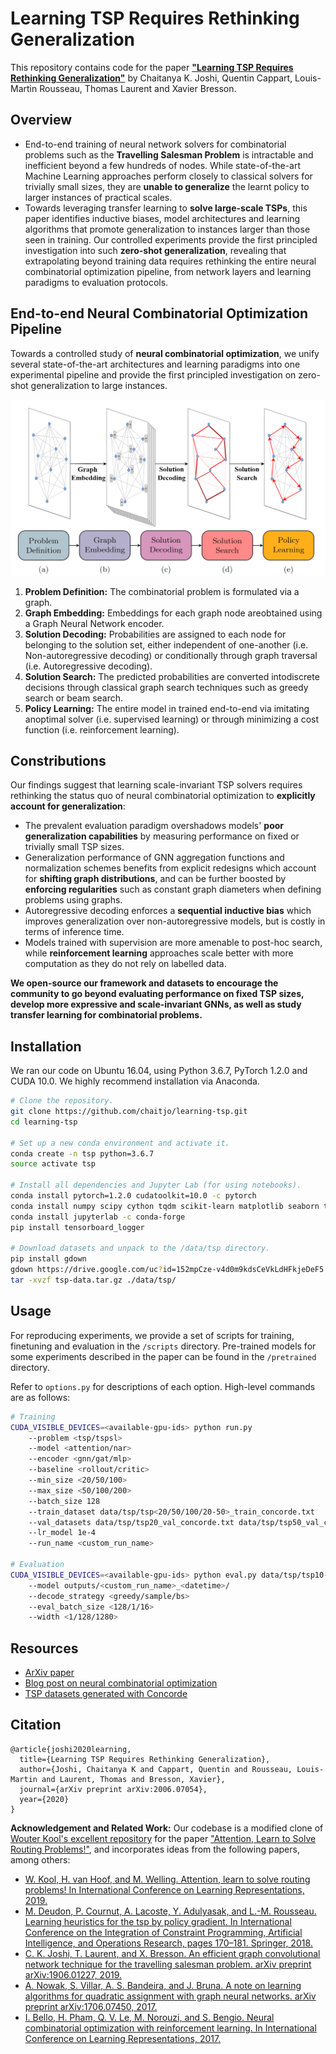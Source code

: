 # Learning TSP Requires Rethinking Generalization

This repository contains code for the paper [**"Learning TSP Requires Rethinking Generalization"**](https://arxiv.org/abs/2006.07054) by Chaitanya K. Joshi, Quentin Cappart, Louis-Martin Rousseau, Thomas Laurent and Xavier Bresson.

## Overview

- End-to-end training of neural network solvers for combinatorial problems such as the **Travelling Salesman Problem** is intractable and inefficient beyond a few hundreds of nodes. 
While state-of-the-art Machine Learning approaches perform closely to classical solvers for trivially small sizes, they are **unable to generalize** the learnt policy to larger instances of practical scales.
- Towards leveraging transfer learning to **solve large-scale TSPs**, this paper identifies inductive biases, model architectures and learning algorithms that promote generalization to instances larger than those seen in training. 
Our controlled experiments provide the first principled investigation into such **zero-shot generalization**, revealing that extrapolating beyond training data requires rethinking the entire neural combinatorial optimization pipeline, from network layers and learning paradigms to evaluation protocols.

## End-to-end Neural Combinatorial Optimization Pipeline

Towards a controlled study of **neural combinatorial optimization**, we unify several state-of-the-art architectures and learning paradigms into one experimental pipeline and provide the first principled investigation on zero-shot generalization to large instances.

![End-to-end neural combinatorial optimization pipeline](/img/pipeline.png)

1. **Problem Definition:** The combinatorial problem is formulated via a graph.
2. **Graph Embedding:** Embeddings for each graph node areobtained using a Graph Neural Network encoder.
3. **Solution Decoding:** Probabilities are assigned to each node for belonging to the solution set, either independent of one-another (i.e. Non-autoregressive decoding) or conditionally through graph traversal (i.e. Autoregressive decoding).
4. **Solution Search:** The predicted probabilities are converted intodiscrete decisions through classical graph search techniques such as greedy search or beam search.
5. **Policy Learning:** The entire model in trained end-to-end via imitating anoptimal solver (i.e. supervised learning) or through minimizing a cost function (i.e. reinforcement learning).

## Constributions

Our findings suggest that learning scale-invariant TSP solvers requires rethinking the status quo of neural combinatorial optimization to **explicitly account for generalization**:
- The prevalent evaluation paradigm overshadows models' **poor generalization capabilities** by measuring performance on fixed or trivially small TSP sizes.
- Generalization performance of GNN aggregation functions and normalization schemes benefits from explicit redesigns which account for **shifting graph distributions**, and can be further boosted by **enforcing regularities** such as constant graph diameters when defining problems using graphs.
- Autoregressive decoding enforces a **sequential inductive bias** which improves generalization over non-autoregressive models, but is costly in terms of inference time.
- Models trained with supervision are more amenable to post-hoc search, while **reinforcement learning** approaches scale better with more computation as they do not rely on labelled data.
    
**We open-source our framework and datasets to encourage the community to go beyond evaluating performance on fixed TSP sizes, develop more expressive and scale-invariant GNNs, as well as study transfer learning for combinatorial problems.**

## Installation
We ran our code on Ubuntu 16.04, using Python 3.6.7, PyTorch 1.2.0 and CUDA 10.0. 
We highly recommend installation via Anaconda.

```sh
# Clone the repository. 
git clone https://github.com/chaitjo/learning-tsp.git
cd learning-tsp

# Set up a new conda environment and activate it.
conda create -n tsp python=3.6.7
source activate tsp

# Install all dependencies and Jupyter Lab (for using notebooks).
conda install pytorch=1.2.0 cudatoolkit=10.0 -c pytorch  
conda install numpy scipy cython tqdm scikit-learn matplotlib seaborn tensorboard pandas
conda install jupyterlab -c conda-forge
pip install tensorboard_logger

# Download datasets and unpack to the /data/tsp directory.
pip install gdown
gdown https://drive.google.com/uc?id=152mpCze-v4d0m9kdsCeVkLdHFkjeDeF5
tar -xvzf tsp-data.tar.gz ./data/tsp/
```


## Usage

For reproducing experiments, we provide a set of scripts for training, finetuning and evaluation in the `/scripts` directory. 
Pre-trained models for some experiments described in the paper can be found in the `/pretrained` directory.

Refer to `options.py` for descriptions of each option. 
High-level commands are as follows:
```sh
# Training
CUDA_VISIBLE_DEVICES=<available-gpu-ids> python run.py 
    --problem <tsp/tspsl> 
    --model <attention/nar> 
    --encoder <gnn/gat/mlp> 
    --baseline <rollout/critic> 
    --min_size <20/50/100> 
    --max_size <50/100/200>
    --batch_size 128 
    --train_dataset data/tsp/tsp<20/50/100/20-50>_train_concorde.txt 
    --val_datasets data/tsp/tsp20_val_concorde.txt data/tsp/tsp50_val_concorde.txt data/tsp/tsp100_val_concorde.txt
    --lr_model 1e-4
    --run_name <custom_run_name>
    
# Evaluation
CUDA_VISIBLE_DEVICES=<available-gpu-ids> python eval.py data/tsp/tsp10-200_concorde.txt
    --model outputs/<custom_run_name>_<datetime>/
    --decode_strategy <greedy/sample/bs> 
    --eval_batch_size <128/1/16>
    --width <1/128/1280>
```


## Resources

- [ArXiv paper](https://arxiv.org/abs/2006.07054)
- [Blog post on neural combinatorial optimization](http://chaitjo.github.io/neural-combinatorial-optimization/)
- [TSP datasets generated with Concorde](https://drive.google.com/uc?id=152mpCze-v4d0m9kdsCeVkLdHFkjeDeF5)


## Citation
```
@article{joshi2020learning,
  title={Learning TSP Requires Rethinking Generalization},
  author={Joshi, Chaitanya K and Cappart, Quentin and Rousseau, Louis-Martin and Laurent, Thomas and Bresson, Xavier},
  journal={arXiv preprint arXiv:2006.07054},
  year={2020}
}
```

**Acknowledgement and Related Work:** Our codebase is a modified clone of [Wouter Kool's excellent repository](https://github.com/wouterkool/attention-learn-to-route) for the paper ["Attention, Learn to Solve Routing Problems!"](https://openreview.net/forum?id=ByxBFsRqYm), and incorporates ideas from the following papers, among others:
- [W. Kool, H. van Hoof, and M. Welling. Attention, learn to solve routing problems! In International Conference on Learning Representations, 2019.](https://openreview.net/forum?id=ByxBFsRqYm)
- [M. Deudon, P. Cournut, A. Lacoste, Y. Adulyasak, and L.-M. Rousseau. Learning heuristics for the tsp by policy gradient. In International Conference on the Integration of Constraint Programming, Artificial Intelligence, and Operations Research, pages 170–181. Springer, 2018.](https://link.springer.com/chapter/10.1007/978-3-319-93031-2_12)
- [C. K. Joshi, T. Laurent, and X. Bresson. An efficient graph convolutional network technique for the travelling salesman problem. arXiv preprint arXiv:1906.01227, 2019.](https://arxiv.org/abs/1906.01227)
- [A. Nowak, S. Villar, A. S. Bandeira, and J. Bruna. A note on learning algorithms for quadratic assignment with graph neural networks. arXiv preprint arXiv:1706.07450, 2017.](https://arxiv.org/abs/1706.07450v1)
- [I. Bello, H. Pham, Q. V. Le, M. Norouzi, and S. Bengio. Neural combinatorial optimization with reinforcement learning. In International Conference on Learning Representations, 2017.](https://arxiv.org/abs/1611.09940)
